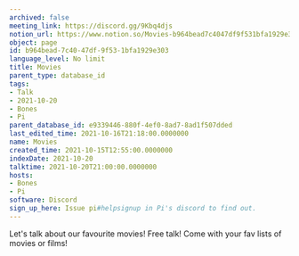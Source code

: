 ```yaml
---
archived: false
meeting_link: https://discord.gg/9Kbq4djs
notion_url: https://www.notion.so/Movies-b964bead7c4047df9f531bfa1929e303
object: page
id: b964bead-7c40-47df-9f53-1bfa1929e303
language_level: No limit
title: Movies
parent_type: database_id
tags:
- Talk
- 2021-10-20
- Bones
- Pi
parent_database_id: e9339446-880f-4ef0-8ad7-8ad1f507dded
last_edited_time: 2021-10-16T21:18:00.0000000
name: Movies
created_time: 2021-10-15T12:55:00.0000000
indexDate: 2021-10-20
talktime: 2021-10-20T21:00:00.0000000
hosts:
- Bones
- Pi
software: Discord
sign_up_here: Issue pi#helpsignup in Pi's discord to find out.
---
```


Let's talk about our favourite movies!
Free talk! Come with your fav lists of movies or films!


